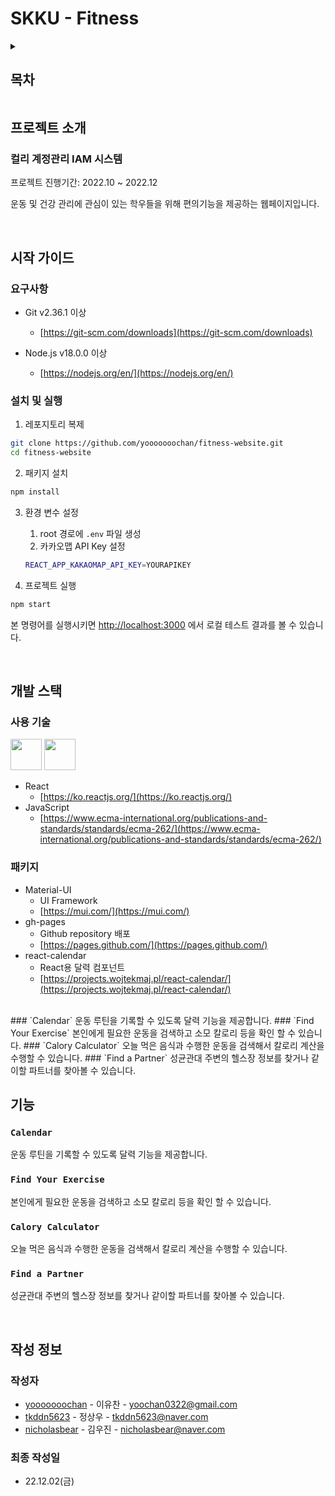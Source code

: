 # SKKU - Fitness

<details>
<summary><h2>목차</h2></summary>
<div markdown="1">       

[1. 프로젝트 소개](#프로젝트-소개)

[2. 시작 가이드](#시작-가이드)

[3. 개발 스택](#개발-스택)

[4. 기능](#기능)

[7. 작성 정보](#작성-정보)

</div>
</details>

## 프로젝트 소개

### 컬리 계정관리 IAM 시스템

프로젝트 진행기간: 2022.10 ~ 2022.12

운동 및 건강 관리에 관심이 있는 학우들을 위해 편의기능을 제공하는 웹페이지입니다.

<br/>

## 시작 가이드

### 요구사항

- Git v2.36.1 이상
    - [https://git-scm.com/downloads](https://git-scm.com/downloads)

- Node.js v18.0.0 이상
    - [https://nodejs.org/en/](https://nodejs.org/en/)

### 설치 및 실행

1. 레포지토리 복제

```bash
git clone https://github.com/yooooooochan/fitness-website.git
cd fitness-website
```

2. 패키지 설치

```bash
npm install
```

3. 환경 변수 설정
    1. root 경로에 `.env` 파일 생성
    2. 카카오맵 API Key 설정
    
    ```bash
    REACT_APP_KAKAOMAP_API_KEY=YOURAPIKEY
    ```
    
4. 프로젝트 실행

```bash
npm start
```

본 명령어를 실행시키면 [http://localhost:3000](http://localhost:3000) 에서 로컬 테스트 결과를 볼 수 있습니다.

<br/>

## 개발 스택

### 사용 기술

<div>

<img src="https://cdn.jsdelivr.net/gh/devicons/devicon/icons/react/react-original.svg" width="50" height="50" />

<img src="https://cdn.jsdelivr.net/gh/devicons/devicon/icons/javascript/javascript-original.svg" width="50" height="50" />

</div>

- React 
    - [https://ko.reactjs.org/](https://ko.reactjs.org/)          
- JavaScript
    - [https://www.ecma-international.org/publications-and-standards/standards/ecma-262/](https://www.ecma-international.org/publications-and-standards/standards/ecma-262/)

### 패키지

- Material-UI
    - UI Framework
    - [https://mui.com/](https://mui.com/)
- gh-pages
    - Github repository 배포
    - [https://pages.github.com/](https://pages.github.com/)
- react-calendar
    - React용 달력 컴포넌트
    - [https://projects.wojtekmaj.pl/react-calendar/](https://projects.wojtekmaj.pl/react-calendar/)

<br/>
### `Calendar`
운동 루틴을 기록할 수 있도록 달력 기능을 제공합니다.
### `Find Your Exercise`
본인에게 필요한 운동을 검색하고 소모 칼로리 등을 확인 할 수 있습니다.
### `Calory Calculator`
오늘 먹은 음식과 수행한 운동을 검색해서 칼로리 계산을 수행할 수 있습니다.
### `Find a Partner`
성균관대 주변의 헬스장 정보를 찾거나 같이할 파트너를 찾아볼 수 있습니다.

## 기능

### `Calendar`
운동 루틴을 기록할 수 있도록 달력 기능을 제공합니다.

### `Find Your Exercise`
본인에게 필요한 운동을 검색하고 소모 칼로리 등을 확인 할 수 있습니다.

### `Calory Calculator`
오늘 먹은 음식과 수행한 운동을 검색해서 칼로리 계산을 수행할 수 있습니다.

### `Find a Partner`
성균관대 주변의 헬스장 정보를 찾거나 같이할 파트너를 찾아볼 수 있습니다.

<br/>

## 작성 정보

### 작성자

- [yooooooochan](https://github.com/yooooooochan) - 이유찬 - [yoochan0322@gmail.com](mailto:yoochan0322@gmail.com)
- [tkddn5623](https://github.com/tkddn5623) - 정상우 - [tkddn5623@naver.com](mailto:tkddn5623@naver.com)
- [nicholasbear](https://github.com/nicholasbear) - 김우진 - [nicholasbear@naver.com](mailto:nicholasbear@naver.com)

### 최종 작성일

- 22.12.02(금)

